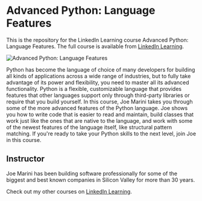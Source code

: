 # Advanced Python: Language Features
This is the repository for the LinkedIn Learning course Advanced Python: Language Features. The full course is available from [LinkedIn Learning][lil-course-url].

![Advanced Python: Language Features][lil-thumbnail-url] 

Python has become the language of choice of many developers for building all kinds of applications across a wide range of industries, but to fully take advantage of its power and flexibility, you need to master all its advanced functionality. Python is a flexible, customizable language that provides features that other languages support only through third-party libraries or require that you build yourself. In this course, Joe Marini takes you through some of the more advanced features of the Python language. Joe shows you how to write code that is easier to read and maintain, build classes that work just like the ones that are native to the language, and work with some of the newest features of the language itself, like structural pattern matching.
If you're ready to take your Python skills to the next level, join Joe in this course.


## Instructor
Joe Marini has been building software professionally for some of the biggest and best known companies in Silicon Valley for more than 30 years.
                           

Check out my other courses on [LinkedIn Learning](https://www.linkedin.com/learning/instructors/joe-marini).

[lil-course-url]: https://www.linkedin.com/learning/advanced-python-language-features?dApp=59033956
[lil-thumbnail-url]: https://media.licdn.com/dms/image/C560DAQGse5pGo4mLQw/learning-public-crop_288_512/0/1678465532457?e=2147483647&v=beta&t=0UQWPDRu2DI_YBrVq-s7L5jQ4WkpV6Xzr4aVR3tuPnM
